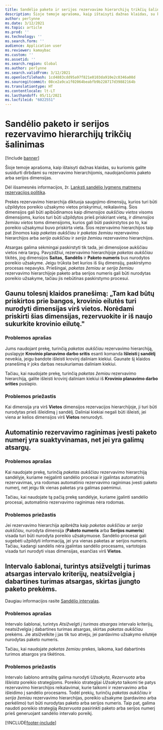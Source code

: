 ```yaml
---
title: Sandėlio paketo ir serijos rezervavimo hierarchijų trikčių šalinimas
description: Šioje temoje aprašoma, kaip ištaisyti dažnas klaidas, su kuriomis galite susidurti dirbdami su rezervavimo hierarchijomis, naudojančiomis paketo arba serijos dimensijas.
author: perlynne
ms.date: 3/12/2021
ms.topic: article
ms.prod: ''
ms.technology: ''
ms.search.form: ''
audience: Application user
ms.reviewer: kamaybac
ms.custom: ''
ms.assetid: ''
ms.search.region: Global
ms.author: perlynne
ms.search.validFrom: 3/12/2021
ms.openlocfilehash: 1cd4883cdd95a97f821e0103da910e2c0346a08d
ms.sourcegitcommit: 08ce2a9ca1f02064beabfb9b228717d39882164b
ms.translationtype: HT
ms.contentlocale: lt-LT
ms.lasthandoff: 05/11/2021
ms.locfileid: "6022551"
---
```

# <a name="troubleshoot-warehouse-batch-and-serial-reservation-hierarchies"></a>Sandėlio paketo ir serijos rezervavimo hierarchijų trikčių šalinimas

[!include [banner](../includes/banner.md)]

Šioje temoje aprašoma, kaip ištaisyti dažnas klaidas, su kuriomis galite susidurti dirbdami su rezervavimo hierarchijomis, naudojančiomis paketo arba serijos dimensijas.

Dėl išsamesnės informacijos, žr. [Lanksti sandėlio lygmens matmenų rezervacijos politika](flexible-warehouse-level-dimension-reservation.md).

Prekės rezervavimo hierarchija diktuoja saugojimo dimensijų, kurios turi būti užpildytos poreikio užsakymo vietos priskyrimui, reikalavimą. Šios dimensijos gali būti apibūdinamos kaip *dimensijos aukščiau vietos* visoms dimensijoms, kurios turi būti užpildytos prieš priskiriant vietą, ir *dimensijos žemiau vietos* toms dimensijoms, kurios gali būti paskirstytos po to, kai poreikio užsakymui buvo priskirta vieta. Šios rezervavimo hierarchijos taip pat žinomos kaip *paketas aukščiau* ir *paketas žemiau* rezervavimo hierarchijos arba *serija aukščiau* ir *serija žemiau* rezervavimo hierarchijos.

Atsargas galima sėkmingai paskirstyti tik tada, jei dimensijose aukščiau vietos nėra tarpų. Pavyzdžiui, rezervavimo hierarchijoje *paketas aukščiau* tikitės, jog dimensijos **Saitas,** **Sandėlis** ir **Paketo numeris** bus nurodytos poreikio užsakyme. Jeigu trūksta bet kurios iš šių dimensijų, paskirstymo procesas nepavyks. Priešingai, *paketas žemiau* ar *serija žemiau* rezervavimo hierarchijoje paketo arba serijos numeris gali būti nurodytas poreikio užsakyme, tačiau jis nebūtinas paskirstymo procesui.

## <a name="i-receive-the-following-error-message-to-be-assigned-to-wave-load-lines-must-specify-the-dimensions-above-the-location-to-assign-these-dimensions-reserve-and-recreate-the-load-line"></a>Gaunu tolesnį klaidos pranešimą: „Tam kad būtų priskirtos prie bangos, krovinio eilutės turi nurodyti dimensijas virš vietos. Norėdami priskirti šias dimensijas, rezervuokite ir iš naujo sukurkite krovinio eilutę."

### <a name="issue-description"></a>Problemos aprašas

Jums naudojant prekę, turinčią *paketas aukščiau* rezervavimo hierarchiją, puslapyje **Krovinio planavimo darbo sritis** esanti komanda **Išleisti į sandėlį** neveikia, jeigu bandote išleisti krovinį daliniam kiekiui. Gaunate šį klaidos pranešimą ir joks darbas nesukuriamas daliniam kiekiui.

Tačiau, kai naudojate prekę, turinčią *paketas žemiau* rezervavimo hierarchiją, galite išleisti krovinį daliniam kiekiui iš **Krovinio planavimo darbo srities** puslapio.

### <a name="issue-cause"></a>Problemos priežastis

Kai dimensija yra virš **Vietos** dimensijos rezervacijos hierarchijoje, ji turi būti nurodytas prieš išleidimą į sandėlį. Daliniai kiekiai negali būti išleisti, jei viena ar kelios dimensijos virš **Vietos** nenurodyti.

## <a name="the-auto-reservation-prompt-for-a-batch-number-is-triggered-even-though-there-is-available-inventory"></a>Automatinio rezervavimo raginimas įvesti paketo numerį yra suaktyvinamas, net jei yra galimų atsargų.

### <a name="issue-description"></a>Problemos aprašas

Kai naudojate prekę, turinčią *paketas aukščiau* rezervavimo hierarchiją sandėlyje, kuriame neįgalinti sandėlio procesai ir įgalintas automatinis rezervavimas, yra rodomas automatinio rezervavimo raginimas įvesti paketo numerį, net jeigu tik vienas paketas yra galimas paėmimui.

Tačiau, kai naudojate tą pačią prekę sandėlyje, kuriame įgalinti sandėlio procesai, automatinio rezervavimo raginimas nėra rodomas.

### <a name="issue-cause"></a>Problemos priežastis

Jei rezervavimo hierarchija apibrėžta kaip *paketas aukščiau* ar *serija aukščiau*, nurodyta dimensija (**Paketo numeris** arba **Serijos numeris**) visada turi būti nurodyta poreikio užsakymuose. Sandėlio procesai gali sugebėti užpildyti informaciją, jei yra vienas paketas ar serijos numeris. Tačiau, kadangi sandėlis nėra įgalintas sandėlio procesams, vartotojas visada turi nurodyti visas dimensijas, esančias virš **Vietos**.

## <a name="slotting-templates-that-have-the-consider-on-hand-slot-criterion-dont-consider-current-on-hand-inventory-for-batch-enabled-items"></a>Intervalo šablonai, turintys atsižvelgti į turimas atsargas intervalo kriterijų, neatsižvelgia į dabartines turimas atsargas, skirtas įjungto paketo prekėms.

Daugiau informacijos rasite [Sandėlio intervalas](warehouse-slotting.md).

### <a name="issue-description"></a>Problemos aprašas

Intervalo šablonai, turintys *Atsižvelgti į turimas atsargas* intervalo kriterijų, neatsižvelgia į dabartines turimas atsargas, skirtas *paketas aukščiau* prekėms. Jie atsižvelkite į jas tik tuo atveju, jei pardavimo užsakymo eilutėje nurodytas paketo numeris.

Tačiau, kai naudojate *paketas žemiau* prekes, laikoma, kad dabartinės turimos atsargos yra tikėtinos.

### <a name="issue-cause"></a>Problemos priežastis

Intervalo šablono antraštę galima nurodyti *Užsakyta*, *Rezervuota* arba *Išleista* poreikio strategijoms. Poreikio strategijai *Užsakyta* taikomi tie patys rezervavimo hierarchijos reikalavimai, kurie taikomi ir rezervavimo arba išleidimo į sandėlio procesams. Todėl prekių, turinčių *paketas aukščiau* ir *serija žemiau* rezervavimo hierarchijas, poreikio užsakyme (pardavimo arba perkėlimo) turi būti nurodytas paketo arba serijos numeris. Taip pat, galima naudoti poreikio strategiją *Rezervuota* pasirinkti paketo arba serijos numerį prieš generuojant sandėlio intervalo poreikį.

[!INCLUDE[footer-include](../../includes/footer-banner.md)]
